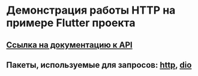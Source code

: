 # Демонстрация работы HTTP на примере Flutter проекта

## [Ссылка на документацию к API](https://dummyjson.com/docs/products)

## Пакеты, используемые для запросов: [http](https://pub.dev/packages/http), [dio](https://pub.dev/packages/dio)
